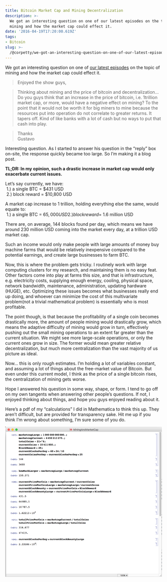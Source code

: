 ```yaml
---
title: Bitcoin Market Cap and Mining Decentralization
description: >-
  We got an interesting question on one of our latest episodes on the topic of
  mining and how the market cap could effect it.
date: '2016-04-19T17:20:00.619Z'
tags:
- Bitcoin
slug: >-
  /@corpetty/we-got-an-interesting-question-on-one-of-our-latest-episodes-on-the-topic-of-mining-and-how-the-dc475ab79bea
---
```


We got an interesting question on one of [our latest episodes](http://thebitcoinpodcast.com/episode-53/) on the topic of mining and how the market cap could effect it.

> Enjoyed the show guys,

> Thinking about mining and the price of bitcoin and decentralization… Do you guys think that an increase in the price of bitcoin, i.e. 1trillion market cap, or more, would have a negative effect on mining? To the point that it would not be worth it for big miners to mine because the resources put into operation do not correlate to greater returns. It tapers off. Kind of like banks with a lot of cash but no ways to put that cash into play.

> Thanks  
> Gustavo

Interesting question. As I started to answer his question in the “reply” box on-site, the response quickly became too large. So I’m making it a blog post.

**TL;DR: In my opinion, such a drastic increase in market cap would only exacerbate current issues.**

Let’s say currently, we have:  
 1.) a single BTC = $431 USD  
 2.) block reward = $10,800 USD

A market cap increase to 1 trillion, holding everything else the same, would equate to:  
 1.) a single BTC = $65,000 USD  
 2.) block reward = ~$1.6 million USD

There are, on average, 144 blocks found per day, which means we have around 230 million USD coming into the market every day, at a trillion USD market cap.

Such an income would only make people with large amounts of money buy machine farms that would be relatively inexpensive compared to the potential earnings, and create large businesses to farm BTC.

Now, this is where the problem gets tricky. I routinely work with large computing clusters for my research, and maintaining them is no easy feat. Other factors come into play at farms this size, and that is infrastructure, e.g. electricity costs, supplying enough energy, cooling, physical space, network bandwidth, maintenance, administration, updating hardware (HUGE), etc. Optimizing these issues becomes what businesses really end up doing, and whoever can minimize the cost of this multivariate problem(not a trivial mathematical problem) is essentially who is most profitable.

The point though, is that because the profitability of a single coin becomes drastically more, the amount of people mining would drastically grow, which means the adaptive difficulty of mining would grow in turn, effectively pushing out the small mining operations to an extent far greater than the current situation. We might see more large-scale operations, or only the current ones grow in size. The former would mean greater relative decentralization, but much more centralization than the vast majority of us picture as ideal.

Now… this is only rough estimates. I’m holding a lot of variables constant, and assuming a lot of things about the free-market value of Bitcoin. But even under this current model, I think as the price of a single bitcoin rises, the centralization of mining gets worse.

Hope I answered his question in some way, shape, or form. I tend to go off on my own tangents when answering other people’s questions. If not, I enjoyed thinking about things, and hope you guys enjoyed reading about it.

Here’s a pdf of my “calculations” I did in Mathematica to think this up. They aren’t difficult, but are provided for transparency sake. Hit me up if you think I’m wrong about something, I’m sure some of you do.

![](./images/medium/1__6MeQtaNOyBFc__iK5Oq5NrQ.png)